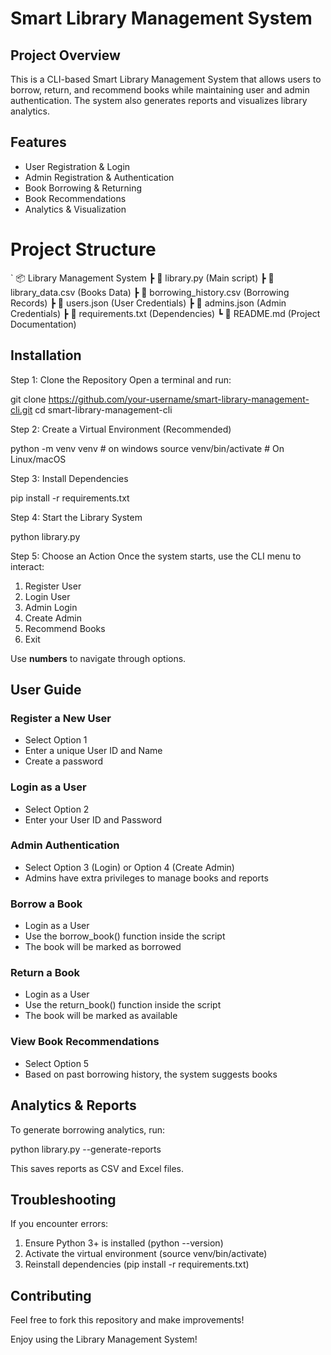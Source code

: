 # Smart Library Management System

##  Project Overview
This is a CLI-based Smart Library Management System that allows users to borrow, return, and recommend books while maintaining user and admin authentication. The system also generates reports and visualizes library analytics.

## Features
- User Registration & Login
- Admin Registration & Authentication
- Book Borrowing & Returning
- Book Recommendations
- Analytics & Visualization

# Project Structure
`
📦 Library Management System
 ┣ 📜 library.py (Main script)
 ┣ 📜 library_data.csv (Books Data)
 ┣ 📜 borrowing_history.csv (Borrowing Records)
 ┣ 📜 users.json (User Credentials)
 ┣ 📜 admins.json (Admin Credentials)
 ┣ 📜 requirements.txt (Dependencies)
 ┗ 📜 README.md (Project Documentation)


##  Installation
Step 1: Clone the Repository
    Open a terminal and run:

 git clone https://github.com/your-username/smart-library-management-cli.git
 cd smart-library-management-cli


Step 2: Create a Virtual Environment (Recommended)

   python -m venv venv # on windows
   source venv/bin/activate  # On Linux/macOS


Step 3: Install Dependencies

  pip install -r requirements.txt

Step 4: Start the Library System

   python library.py


Step 5: Choose an Action
   Once the system starts, use the CLI menu to interact:

1. Register User
2. Login User
3. Admin Login
4. Create Admin
5. Recommend Books
6. Exit

Use **numbers** to navigate through options.

##  User Guide
### Register a New User
- Select Option 1
- Enter a unique User ID and Name
- Create a password

### Login as a User
- Select Option 2
- Enter your User ID and Password

### Admin Authentication
- Select Option 3 (Login) or Option 4 (Create Admin)
- Admins have extra privileges to manage books and reports

### Borrow a Book
- Login as a User
- Use the borrow_book() function inside the script
- The book will be marked as borrowed

### Return a Book
- Login as a User
- Use the return_book() function inside the script
- The book will be marked as available

### View Book Recommendations
- Select Option 5
- Based on past borrowing history, the system suggests books

## Analytics & Reports
   To generate borrowing analytics, run:

  python library.py --generate-reports

  This saves reports as CSV and Excel files.

## Troubleshooting
  If you encounter errors:
  1. Ensure Python 3+ is installed (python --version)
  2. Activate the virtual environment (source venv/bin/activate)
  3. Reinstall dependencies (pip install -r requirements.txt)

## Contributing
   Feel free to fork this repository and make improvements!


Enjoy using the Library Management System!

